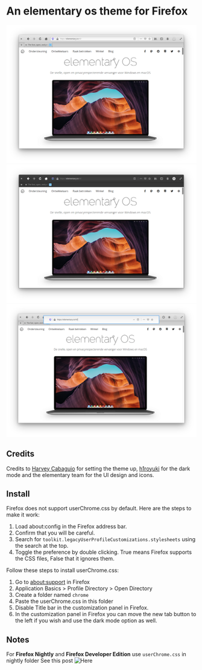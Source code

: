 # An elementary os theme for Firefox

![Screenshot](Screenshot.png)
![Screenshot](Screenshot_darkmode.png)
![Screenshot](Screenshot_nightly.png)

## Credits
Credits to [Harvey Cabaguio](https://github.com/harveycabaguio/firefox-elementary-theme) for setting the theme up, [h1royuki](https://github.com/h1royuki/firefox-elementary-theme) for the dark mode and the elementary team for the UI design and icons.

## Install
Firefox does not support userChrome.css by default. Here are the steps to make it work:
1. Load about:config in the Firefox address bar.
2. Confirm that you will be careful.
3. Search for `toolkit.legacyUserProfileCustomizations.stylesheets` using the search at the top.
4. Toggle the preference by double clicking. True means Firefox supports the CSS files, False that it ignores them.

Follow these steps to install userChrome.css:
1. Go to [about:support](about:support) in Firefox
2. Application Basics > Profile Directory > Open Directory
3. Create a folder named `chrome`
4. Paste the userChrome.css in this folder
5. Disable Title bar in the customization panel in Firefox.
5. In the customization panel in Firefox you can move the new tab button to the left if you wish and use the dark mode option as well.

## Notes
For **Firefox Nightly** and **Firefox Developer Edition** use ``userChrome.css`` in nightly folder
See this post ![Here](https://github.com/Zonnev/elementaryos-firefox-theme/issues/37)
